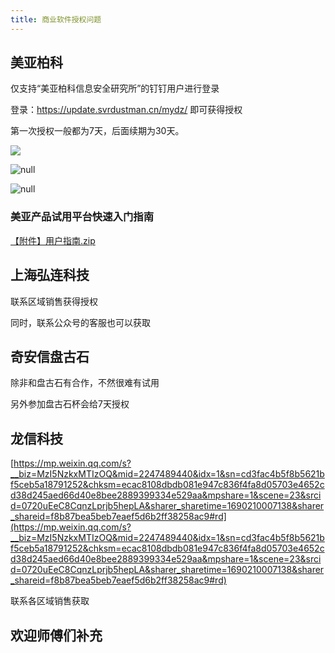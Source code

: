 ```yaml
---
title: 商业软件授权问题
---
```


## 美亚柏科

仅支持“美亚柏科信息安全研究所”的钉钉用户进行登录

登录：https://update.svrdustman.cn/mydz/ 即可获得授权

第一次授权一般都为7天，后面续期为30天。

![](https://bu.dusays.com/2023/07/25/64bfdd36702b1.png)

![null](https://bu.dusays.com/2023/07/25/64bfdd44d791c.png)

![null](https://bu.dusays.com/2023/07/25/64bfdd4c03279.png)

### 美亚产品试用平台快速入门指南

[【附件】用户指南.zip](https://cowtransfer.com/s/796564695ca141)

## 上海弘连科技

联系区域销售获得授权

同时，联系公众号的客服也可以获取

## 奇安信盘古石

除非和盘古石有合作，不然很难有试用

另外参加盘古石杯会给7天授权

## 龙信科技

[https://mp.weixin.qq.com/s?__biz=MzI5NzkxMTIzOQ&mid=2247489440&idx=1&sn=cd3fac4b5f8b5621bf5ceb5a18791252&chksm=ecac8108dbdb081e947c836f4fa8d05703e4652cd38d245aed66d40e8bee2889399334e529aa&mpshare=1&scene=23&srcid=0720uEeC8CqnzLprjb5hepLA&sharer_sharetime=1690210007138&sharer_shareid=f8b87bea5beb7eaef5d6b2ff38258ac9#rd](https://mp.weixin.qq.com/s?__biz=MzI5NzkxMTIzOQ&mid=2247489440&idx=1&sn=cd3fac4b5f8b5621bf5ceb5a18791252&chksm=ecac8108dbdb081e947c836f4fa8d05703e4652cd38d245aed66d40e8bee2889399334e529aa&mpshare=1&scene=23&srcid=0720uEeC8CqnzLprjb5hepLA&sharer_sharetime=1690210007138&sharer_shareid=f8b87bea5beb7eaef5d6b2ff38258ac9#rd)

联系各区域销售获取

## 欢迎师傅们补充